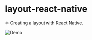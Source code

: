 # layout-react-native
⚛️ Creating a layout with React Native.

![Demo](https://res.cloudinary.com/dqqrsraas/image/upload/v1611898012/Captura_de_tela_de_2021-01-29_02-23-05_jxpo1l.png)
